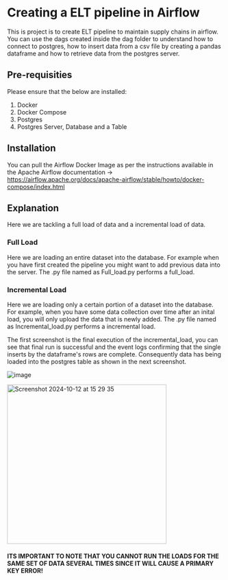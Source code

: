 # Creating a ELT pipeline in Airflow

This is project is to create ELT pipeline to maintain supply chains in airflow. You can use the dags created inside the dag folder to understand how to connect to postgres, how to insert data from a csv file by creating a pandas dataframe and how to retrieve data from the postgres server. 

## Pre-requisities 
Please ensure that the below are installed: 
1. Docker 
2. Docker Compose
3. Postgres
4. Postgres Server, Database and a Table

## Installation
You can pull the Airflow Docker Image as per the instructions available in the Apache Airflow documentation -> https://airflow.apache.org/docs/apache-airflow/stable/howto/docker-compose/index.html

## Explanation 
Here we are tackling a full load of data and a incremental load of data. 

### Full Load
Here we are loading an entire dataset into the database. For example when you have first created the pipeline you might want to add previous data into the server. The .py file named as Full_load.py performs a full_load. 

### Incremental Load
Here we are loading only a certain portion of a dataset into the database. For example, when you have some data collection over time after an inital load, you will only upload the data that is newly added. 
The .py file named as Incremental_load.py performs a incremental load. 

The first screenshot is the final execution of the incremental_load, you can see that final run is successful and the event logs confirming that the single inserts by the dataframe's rows are complete. Consequently data has being loaded into the postgres table as shown in the next screenshot. 

![image](https://github.com/user-attachments/assets/c37d97ff-e0dd-44be-a255-694bb5d0d008)

<img width="372" alt="Screenshot 2024-10-12 at 15 29 35" src="https://github.com/user-attachments/assets/b07e1dd6-5285-4acf-ac74-100c2a9fa0a0">

#### ITS IMPORTANT TO NOTE THAT YOU CANNOT RUN THE LOADS FOR THE SAME SET OF DATA SEVERAL TIMES SINCE IT WILL CAUSE A PRIMARY KEY ERROR!




